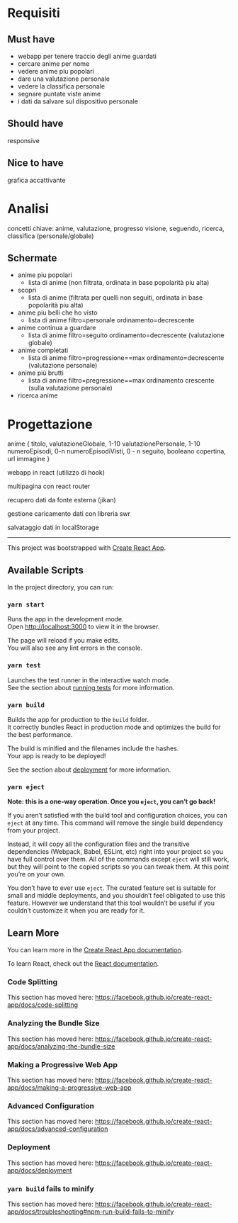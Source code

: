 # Requisiti

## Must have

- webapp per tenere traccio degli anime guardati
- cercare anime per nome
- vedere anime piu popolari
- dare una valutazione personale
- vedere la classifica personale
- segnare puntate viste anime
- i dati da salvare sul dispositivo personale

## Should have

responsive

## Nice to have

grafica accattivante

# Analisi

concetti chiave: anime, valutazione, progresso visione, seguendo, ricerca, classifica (personale/globale)

## Schermate

- anime piu popolari
  - lista di anime (non filtrata, ordinata in base popolarità piu alta)
- scopri
  - lista di anime (filtrata per quelli non seguiti, ordinata in base popolarità piu alta)
- anime piu belli che ho visto
  - lista di anime filtro=personale ordinamento=decrescente
- anime continua a guardare
  - lista di anime filtro=seguito ordinamento=decrescente (valutazione globale)
- anime completati
  - lista di anime filtro=progressione==max ordinamento=decrescente (valutazione personale)
- anime più brutti
  - lista di anime filtro=pregressione==max ordinamento crescente (sulla valutazione personale)
- ricerca anime

# Progettazione

anime {
  titolo,
  valutazioneGlobale, 1-10
  valutazionePersonale, 1-10
  numeroEpisodi, 0-n
  numeroEpisodiVisti, 0 - n
  seguito, booleano
  copertina, url immagine
}

webapp in react (utilizzo di hook)

multipagina con react router

recupero dati da fonte esterna (jikan)

gestione caricamento dati con libreria swr

salvataggio dati in localStorage

--------

This project was bootstrapped with [Create React App](https://github.com/facebook/create-react-app).

## Available Scripts

In the project directory, you can run:

### `yarn start`

Runs the app in the development mode.<br />
Open [http://localhost:3000](http://localhost:3000) to view it in the browser.

The page will reload if you make edits.<br />
You will also see any lint errors in the console.

### `yarn test`

Launches the test runner in the interactive watch mode.<br />
See the section about [running tests](https://facebook.github.io/create-react-app/docs/running-tests) for more information.

### `yarn build`

Builds the app for production to the `build` folder.<br />
It correctly bundles React in production mode and optimizes the build for the best performance.

The build is minified and the filenames include the hashes.<br />
Your app is ready to be deployed!

See the section about [deployment](https://facebook.github.io/create-react-app/docs/deployment) for more information.

### `yarn eject`

**Note: this is a one-way operation. Once you `eject`, you can’t go back!**

If you aren’t satisfied with the build tool and configuration choices, you can `eject` at any time. This command will remove the single build dependency from your project.

Instead, it will copy all the configuration files and the transitive dependencies (Webpack, Babel, ESLint, etc) right into your project so you have full control over them. All of the commands except `eject` will still work, but they will point to the copied scripts so you can tweak them. At this point you’re on your own.

You don’t have to ever use `eject`. The curated feature set is suitable for small and middle deployments, and you shouldn’t feel obligated to use this feature. However we understand that this tool wouldn’t be useful if you couldn’t customize it when you are ready for it.

## Learn More

You can learn more in the [Create React App documentation](https://facebook.github.io/create-react-app/docs/getting-started).

To learn React, check out the [React documentation](https://reactjs.org/).

### Code Splitting

This section has moved here: https://facebook.github.io/create-react-app/docs/code-splitting

### Analyzing the Bundle Size

This section has moved here: https://facebook.github.io/create-react-app/docs/analyzing-the-bundle-size

### Making a Progressive Web App

This section has moved here: https://facebook.github.io/create-react-app/docs/making-a-progressive-web-app

### Advanced Configuration

This section has moved here: https://facebook.github.io/create-react-app/docs/advanced-configuration

### Deployment

This section has moved here: https://facebook.github.io/create-react-app/docs/deployment

### `yarn build` fails to minify

This section has moved here: https://facebook.github.io/create-react-app/docs/troubleshooting#npm-run-build-fails-to-minify
